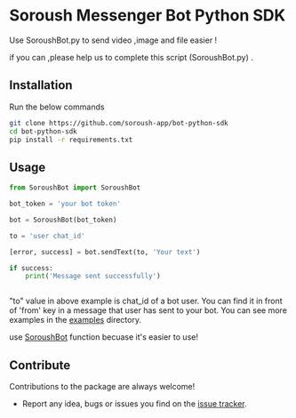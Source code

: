 
# Soroush Messenger Bot Python SDK

Use SoroushBot.py to send video ,image and file easier ! 

if you can ,please help us to complete this script (SoroushBot.py) .

## Installation ##
Run the below commands
```bash
git clone https://github.com/soroush-app/bot-python-sdk
cd bot-python-sdk
pip install -r requirements.txt
```

## Usage ##

```python
from SoroushBot import SoroushBot

bot_token = 'your bot token'

bot = SoroushBot(bot_token)

to = 'user chat_id'

[error, success] = bot.sendText(to, 'Your text')

if success:
    print('Message sent successfully')



```
"to" value in above example is chat_id of a bot user. You can find it in front of 'from' key in a message that user has sent to your bot. 
You can see more examples in the [examples](https://github.com/soroush-app/bot-python-sdk/tree/master/examples) directory.

use [SoroushBot](https://github.com/Mahdiali313/bot-python-sdk/blob/master/SoroushBot.py) function becuase it's easier to use!

 ## Contribute ##
 Contributions to the package are always welcome!
 - Report any idea, bugs or issues you find on the [issue tracker](https://github.com/soroush-app/bot-python-sdk/issues).
